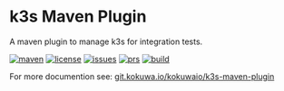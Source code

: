 # k3s Maven Plugin

A maven plugin to manage k3s for integration tests.

[![maven](https://img.shields.io/maven-central/v/io.kokuwa.maven/k3s-maven-plugin.svg?label=maven)](https://central.sonatype.com/artifact/io.kokuwa.maven/k3s-maven-plugin)
[![license](https://img.shields.io/badge/license-EUPL%201.2-blue)](https://git.kokuwa.io/kokuwaio/k3s-maven-plugin/src/branch/main/LICENSE)
[![issues](https://img.shields.io/gitea/issues/open/kokuwaio/k3s-maven-plugin?gitea_url=https%3A%2F%2Fgit.kokuwa.io)](https://git.kokuwa.io/kokuwaio/k3s-maven-plugin/issues)
[![prs](https://img.shields.io/gitea/pull-requests/open/kokuwaio/k3s-maven-plugin?gitea_url=https%3A%2F%2Fgit.kokuwa.io)](https://git.kokuwa.io/kokuwaio/k3s-maven-plugin/pulls)
[![build](https://ci.kokuwa.io/api/badges/kokuwaio/k3s-maven-plugin/status.svg)](https://ci.kokuwa.io/repos/kokuwaio/k3s-maven-plugin/)

For more documention see: [git.kokuwa.io/kokuwaio/k3s-maven-plugin](https://git.kokuwa.io/kokuwaio/k3s-maven-plugin)
